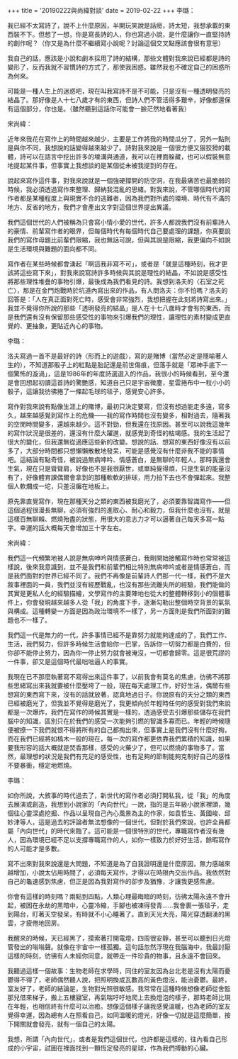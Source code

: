 +++
title = '20190222與尚緯對談'
date = 2019-02-22
+++
李璐：

我已經不太寫詩了，說不上什麼原因，半開玩笑說是話癆，詩太短，我想承載的東西裝不下。但想了一想，你是寫長詩的人，你也寫過小說，是什麼讓你一直堅持詩的創作呢？（你又是為什麼不繼續寫小說呢？討論這個交叉點應該會很有意思）  

我自己的話，應該是小說和劇本採用了詩的結構，那些文體對我來說已經都是詩的變形了，反而我就不習慣詩的方式了，那使我困惑。雖然我也不確定自己的困惑所為何來。

可能是一種人生上的迷惑吧，現在叫我寫詩不是不可能，只是沒有一種透明發亮的結晶了。那好像是人十七八歲才有的東西，但詩人們不管活得多艱辛，好像都還保有這個部分，你也是。（雖然聽到這話你可能會一臉茫然地看著我）

  

宋尚緯：  

近年來我花在寫作上的時間越來越少，主要是工作將我的時間瓜分了，另外一點則是與你不同，我想說的話變得越來越少了。詩對我來說是一個很方便又狠狡猾的載體，詩可以在語言中挖出許多的壕溝與通道，我可以在裡面躲藏，也可以假裝無意地提起某件事，但事實上我想談的是某個從未被我提到的存在。

說起來寫作這件事，對我來說就是一個強硬撐開的防空洞，在我最痛苦也最脆弱的時候，我必須透過寫作來整理、歸納我混亂的思緒。對我來說，不管哪個時代的寫作者都是某種程度上與現實不合的逃難者，因為我們對所處的環境、時代有不滿的地方、反省的地方，我們才會產出文字對這個世界提出異議。

我們這個世代的人們被稱為只會寫小情小愛的世代，許多人都說我們沒有前輩詩人的豪情、前輩寫作者的眼界，但每個時代有每個時代自己要處理的課題，你真要說我們的寫作母題比前輩們限縮，我也無話可說，但與其說是限縮，我更偏向不如說是生活環境與難題的面向都不同。

寫作者在某些時候都會湧起「啊這我非寫不可」，或者是「就是這種時刻，我才更該將這些寫下來」，對我來說寫詩許多時候與其說是理性的結晶，不如說是感受性將那些理性堆疊的事物引爆，最後成為我們看見的詩。我想到洛夫的〈石室之死亡〉，那是在金門炮戰時於坑道內寫出來的作品，有人問洛夫：你不怕嗎？洛夫的回答是：「人在真正面對死亡時，感受會非常強烈，我想把握在此刻將詩寫出來。」我並不覺得你所說的那些「透明發亮的結晶」是人在十七八歲時才會有的東西，而是我們還有沒有保留那些感受性的事物來引爆我們的理性，讓理性的素材變成更直覺的、更抽象，更貼近內心的事物。

  

李璐：

洛夫寫過一首不是最好的詩〈形而上的遊戲〉，寫的是賭博（當然必定是隱喻著人生的），不知道那骰子上的紅點是胎記還是前世傷痕，但落手就是「眾神手底下一個驚怖的漩渦」，這是1986年的年度詩選選入的作品，我很小的時候看到，至今還是會回想起初讀這首詩的驚艷感，知道自己只是宇宙微塵，星雲捲布中一粒小小的骰子，這讓我彷彿捲了一條起毛球的毯子，感覺安心許多。

寫作對我來說有點像生涯上的賭博，最初只決定要寫，但沒有想過能走多遠，寫多久，越來越感覺到寫作上的危機——我的寫作時間也沒有變多，相對過去，隨著我的空閒時間變多，還越來越少。這不對勁，但我還在找原因。甚至可以說我這幾年的寫作狀況是很差的，還沒有什麼大躍進，就感覺到奇怪的枯竭感。我的生活起了很大的變化，但我還無從適應這些新的改變。想說的話、想寫的東西好像沒有以前多了，大部分時間都只想懶懶散散地發呆，可能是感覺沒有什麼非我不能的事情吧。這結論有點奇怪，被說過無病呻吟、情感蒼白，是無聊的年輕人，那時我還會生氣，現在只是聳聳肩，好像也不是我很厭世，或單純覺得煩，只是生氣的能量沒有了，好像體育課偶爾會拿到的那種軟軟的排球，用力拍下去也不會彈起來。我整個人軟爛成一坨，只差沒癱在地板上。

原先靠直覺寫作，現在那種天分之類的東西被我磨光了，必須要靠智識寫作——但這個過程很漫長無聊，必須有強烈的進取心、耐心和毅力，但我什麼也沒有。就是這樣百無聊賴、燃燒殆盡的狀態，用很大的意志力才可以逼著自己每天多寫一點字。幸運的話大概每天會增加三十字左右。


宋尚緯：

我們這一代頻繁地被人說是無病呻吟與情感蒼白，我剛開始接觸寫作時也常常被這樣說，後來我意識到，並不是我們和前輩們相比特別無病呻吟或者是情感蒼白，而是我們面對的世界已經不同了。我們不再像是前輩詩人們那一代一樣，我們不是大敘事裡面的一員，我們並沒有經歷戰亂，也沒有那些流離失所的經驗，我們能做的其實是更私人化的經驗描繪，文學寫作的主要陣地也從大的整體轉移到小的個體事件上，你會發現越來越多人從「我」的角度下手，逐漸勾勒出整個時空背景的氣氛與構成。這種轉變一方面是因為政治環境不一樣了，另一方面則是我們所面對的難題也不一樣了。

我們這一代是無力的一代，許多事情已經不是靠努力就能夠達成的了，我們工作、生活，我們努力，但許多時候生活會給你一巴掌，告訴你一切努力都是白費的，但你卻不能停止努力，因為你一停止努力就會被淹沒，一切都會歸零。這是很荒謬的一件事，卻又是這個時代最咄咄逼人的事實。

我現在已不那麼執著寫不寫得出來這件事了，以前我會有莫名的焦慮，彷彿不將那些思緒寫出來我就要被什麼壓垮了一般，現在每天處理工作，好好生活，偶爾有些想寫的東西寫下來，沒有的話就放著，認真地過日子。你說原有的天分之類的東西已經被磨光了，但我並不覺得是磨光了，我更傾向於年輕時任何的感受對我們來說都是一次爆炸，我們在寫作的時候其實是一樣的，透過感受去引爆那些儲存在我們腦中的知識，區別只在於我們的感受一次能夠引燃的智識多寡而已。年輕的時候隨便被撩一下我們就恨不得將所有的自己都掏出來，但事實上是我們沒有什麼好掏，而在我們已經將如槁木一般的現在，每一次的寫作都更依靠我們累積的知識，如果要我形容的話大概就是焚香那樣，感受的火藥少了，但可以燃燒的事物多了。當然，最理想的狀況是我們有充足的感受性，也有足夠的節制能夠克制好自己的感性不要暴衝，穩定地燃燒。  

李璐： 

如你所說，大敘事的時代過去了，新世代的寫作者必須打開私我，從「我」的角度去展演或創造，我想到小說家的「內向世代」一說，指的是五年級小說家裡頭，幾個往心靈深處挖掘、作品以呈現自己內心風景為主的作家，如袁哲生、黃國峻、邱妙津等人，這是過去的評論者無法想像的一個世代，但對於我們來說，也許全員都屬「內向世代」的時代來臨了。這可能是一個很特別的世代，專職寫作者沒有幾人，因為環境已經不足以支撐專職寫作的人，如你一樣致力於好好生活，餘暇寫作的人可能才是多數。

寫不出來對我來說還是大問題，不知道是為了自我證明還是什麼原因，無力感越來越增加，小說太佔用時間了，必須每天寫作，才得以在時限內交出作品。我依然對自己的龜速感到焦慮，但正是因為我對寫作的卻步及猶豫，才讓我更感焦慮。  

你會有這樣的時刻嗎？兩點到四點，人類心理最晦暗的時刻，彷彿太陽永遠不會升起，被困在永劫的黑暗中，心靈冷縮，手腳也被凍得發青……我會裹一張毯子，走到陽台，盯著天空發呆，有時就不小心睡著了。直到天光大亮，陽光穿透翻湧的黑雲，才疲倦地回房。 

我醒來的時候，天已經黑了，摸索著打開電燈，四周很安靜，甚至可以聽到日光燈管發出的嗡嗡聲。就像在宇宙中一樣孤獨。這句話忽然浮現在我腦海中，我最討厭這樣的時刻，彷彿有人未經你同意，就帶走一件珍貴的物事，且永遠不會回來。

我聽過這樣一個故事：生物老師在求學時，同住的室友因為台北老是沒有太陽而憂鬱得不得了，老師偶然聽人說，把照明換成瓦數高的黃色燈泡，能治憂鬱。最終，室友好了，老師的結論是，生物對光照很敏感。我常常在這種時候想像老師從舍監那兒借來梯子，搬上五樓寢室，再氣喘吁吁地爬上去換燈泡的樣子，那時老師比現在年輕，也相信終有什麼可以治癒。想像這個樣子讓我感覺溫暖，也為老師的室友覺得幸運，因為總有人在照看自己，如同溫暖的燈光，好像一切就是這麼簡單，按下開關就會發亮，就有一個自己的太陽。

我想，所謂「內向世代」，或者是我們這個世代，也許都是這樣的，往內看自己形成的小宇宙，試圖在裡面找到一顆恆定發亮的星球，作為我們搏動的心臟。